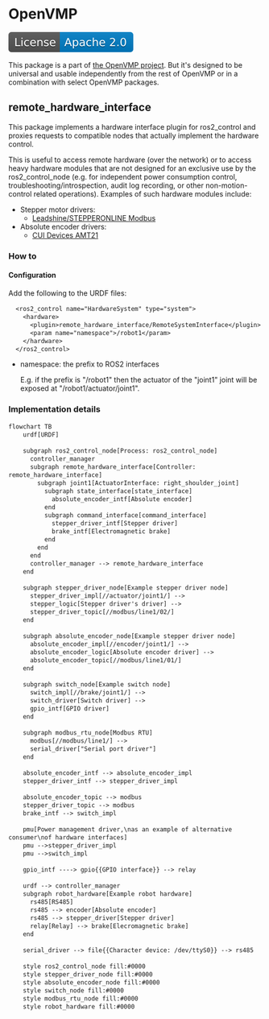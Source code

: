 # OpenVMP

[![License](./license.svg)](./LICENSE.txt)

This package is a part of [the OpenVMP project](https://github.com/openvmp/openvmp).
But it's designed to be universal and usable independently from the rest of OpenVMP or in a combination with select OpenVMP packages.

## remote\_hardware\_interface

This package implements a hardware interface plugin for ros2\_control
and proxies requests to compatible nodes that actually implement the hardware
control.

This is useful to access remote hardware (over the network) or to access
heavy hardware modules that are not designed for an exclusive use by
the ros2\_control\_node (e.g. for independent power consumption control,
troubleshooting/introspection, audit log recording,
or other non-motion-control related operations).
Examples of such hardware modules include:

- Stepper motor drivers:
  - [Leadshine/STEPPERONLINE Modbus](https://github.com/openvmp/stepper_driver_em2rs/)
- Absolute encoder drivers:
  - [CUI Devices AMT21](https://github.com/openvmp/encoder_amt21/)


### How to

#### Configuration

Add the following to the URDF files:

```
  <ros2_control name="HardwareSystem" type="system">
    <hardware>
      <plugin>remote_hardware_interface/RemoteSystemInterface</plugin>
      <param name="namespace">/robot1</param>
    </hardware>
  </ros2_control>
```

- namespace: the prefix to ROS2 interfaces

  E.g. if the prefix is "/robot1" then the actuator of the "joint1" joint will
  be exposed at "/robot1/actuator/joint1".

### Implementation details

```mermaid
flowchart TB
    urdf[URDF]

    subgraph ros2_control_node[Process: ros2_control_node]
      controller_manager
      subgraph remote_hardware_interface[Controller: remote_hardware_interface]
        subgraph joint1[ActuatorInterface: right_shoulder_joint]
          subgraph state_interface[state_interface]
            absolute_encoder_intf[Absolute encoder]
          end
          subgraph command_interface[command_interface]
            stepper_driver_intf[Stepper driver]
            brake_intf[Electromagnetic brake]
          end
        end
      end
      controller_manager --> remote_hardware_interface
    end
    
    subgraph stepper_driver_node[Example stepper driver node]
      stepper_driver_impl[//actuator/joint1/] -->
      stepper_logic[Stepper driver's driver] -->
      stepper_driver_topic[//modbus/line1/02/]
    end
    
    subgraph absolute_encoder_node[Example stepper driver node]
      absolute_encoder_impl[//encoder/joint1/] -->
      absolute_encoder_logic[Absolute encoder driver] -->
      absolute_encoder_topic[//modbus/line1/01/]
    end
    
    subgraph switch_node[Example switch node]
      switch_impl[//brake/joint1/] -->
      switch_driver[Switch driver] -->
      gpio_intf[GPIO driver]
    end

    subgraph modbus_rtu_node[Modbus RTU]
      modbus[//modbus/line1/] -->
      serial_driver["Serial port driver"]
    end

    absolute_encoder_intf --> absolute_encoder_impl
    stepper_driver_intf --> stepper_driver_impl

    absolute_encoder_topic --> modbus
    stepper_driver_topic --> modbus
    brake_intf --> switch_impl

    pmu[Power management driver,\nas an example of alternative consumer\nof hardware interfaces]
    pmu -->stepper_driver_impl
    pmu -->switch_impl

    gpio_intf ----> gpio{{GPIO interface}} --> relay

    urdf --> controller_manager
    subgraph robot_hardware[Example robot hardware]
      rs485[RS485]
      rs485 --> encoder[Absolute encoder]
      rs485 --> stepper_driver[Stepper driver]
      relay[Relay] --> brake[Elecromagnetic brake]
    end

    serial_driver --> file{{Character device: /dev/ttyS0}} --> rs485

    style ros2_control_node fill:#0000
    style stepper_driver_node fill:#0000
    style absolute_encoder_node fill:#0000
    style switch_node fill:#0000
    style modbus_rtu_node fill:#0000
    style robot_hardware fill:#0000
```
